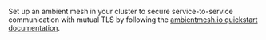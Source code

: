 Set up an ambient mesh in your cluster to secure service-to-service communication with mutual TLS by following the [ambientmesh.io quickstart documentation](https://ambientmesh.io/docs/quickstart/).
